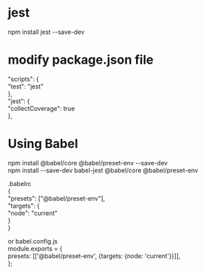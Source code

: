 # jest 
npm install jest --save-dev

# modify package.json file

  "scripts": {  
      "test": "jest"  
    },  
    "jest": {  
      "collectCoverage": true  
    },  

# Using Babel

npm install @babel/core @babel/preset-env --save-dev  
npm install --save-dev babel-jest @babel/core @babel/preset-env

.babelrc  
  {  
      "presets": ["@babel/preset-env"],  
      "targets": {  
        "node": "current"  
      }  
  } 
  
or
babel.config.js  
module.exports = {  
  presets: [['@babel/preset-env', {targets: {node: 'current'}}]],  
};  
